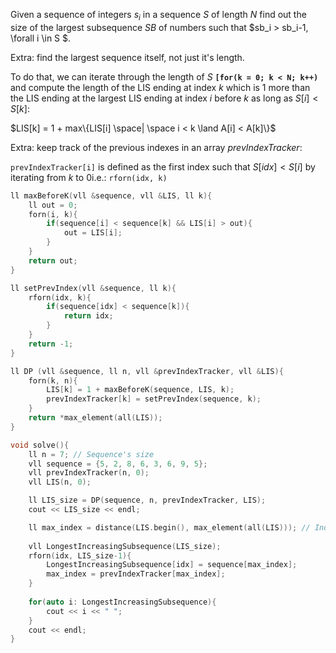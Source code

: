 Given a sequence of integers $s_i$ in a sequence $S$ of length $N$ find out the size of the largest subsequence $SB$ of numbers such that $sb_i > sb_i-1, \forall i \in S $.

Extra: find the largest sequence itself, not just it's length.

To do that, we can iterate through the length of $S$ **``[for(k = 0; k < N; k++)``** and compute the length of the LIS ending at index $k$ which is 1 more than the LIS ending at the largest LIS ending at index $i$ before $k$ as long as $S[i] < S[k]$:

$LIS[k] = 1 + max\{LIS[i] \space| \space i < k \land A[i] < A[k]\}$

Extra: keep track of the previous indexes in an array $prevIndexTracker$:

`prevIndexTracker[i]` is defined as the first index such that $S[idx] < S[i]$ by iterating from $k$ to $0$i.e.: `rforn(idx, k)`


```c++
ll maxBeforeK(vll &sequence, vll &LIS, ll k){
    ll out = 0;
    forn(i, k){
        if(sequence[i] < sequence[k] && LIS[i] > out){
            out = LIS[i];
        }
    }
    return out;
}

ll setPrevIndex(vll &sequence, ll k){
    rforn(idx, k){
        if(sequence[idx] < sequence[k]){
            return idx;
        }
    }
    return -1;
}

ll DP (vll &sequence, ll n, vll &prevIndexTracker, vll &LIS){
    forn(k, n){
        LIS[k] = 1 + maxBeforeK(sequence, LIS, k);
        prevIndexTracker[k] = setPrevIndex(sequence, k);
    } 
    return *max_element(all(LIS));
}

void solve(){
    ll n = 7; // Sequence's size
    vll sequence = {5, 2, 8, 6, 3, 6, 9, 5};
    vll prevIndexTracker(n, 0);
    vll LIS(n, 0);

    ll LIS_size = DP(sequence, n, prevIndexTracker, LIS);
    cout << LIS_size << endl;

    ll max_index = distance(LIS.begin(), max_element(all(LIS))); // Index of the element at the end of the longest increasing subsequence  
   
    vll LongestIncreasingSubsequence(LIS_size); 
    rforn(idx, LIS_size-1){
        LongestIncreasingSubsequence[idx] = sequence[max_index];
        max_index = prevIndexTracker[max_index];
    }
  
    for(auto i: LongestIncreasingSubsequence){
        cout << i << " "; 
    }
    cout << endl; 
}
```
